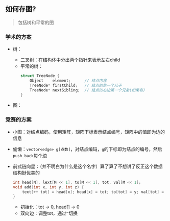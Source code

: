 ## 如何存图?
>包括树和平常的图

### 学术的方案

+ 树：
	+ 二叉树：在结构体中分出两个指针来表示左右child
	+ 平常的树：
		```cpp
		struct TreeNode {
			Object    element;      // 结点内容
			TreeNode* firstChild;   // 结点的第一个儿子
			TreeNode* nextSibling;  // 结点的右边第一个兄弟(如果有)
		}
		```

+ 图：

### 竞赛的方案

+ 小图：对结点编码，使用矩阵，矩阵下标表示结点编号，矩阵中的值即为边的信息
+ 偷懒：`vector<edge> g[点数]`，对结点编码，`g`的下标即为结点的编号，然后`push_back`每个边
+ 前式链向星：（并不明白为什么是这个名字）算了算了不想讲了反正这个数据结构挺优美的
	```cpp
	int head[N], lext[M << 1], to[M << 1], tot, val[M << 1];
	void add(int x, int y, int z) {
		text[++ tot] = head[x]; head[x] = tot; to[tot] = y; val[tot] = z;
	}
	```

	+ 初始化：tot -> 0, head\[\] -> 0
	+ 双向边：调整tot，通过`^`切换
